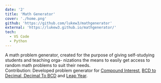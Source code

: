 ```yaml
---
date: '2'
title: 'Math Generator'
cover: './home.png'
github: 'https://github.com/lukew3/mathgenerator'
external: 'https://lukew3.github.io/mathgenerator/'
tech:
  - VS Code
  - Python
---
```


A math problem generator, created for the purpose
of giving self-studying students and teaching orga- nizations the means to easily get access to random math problems to suit their needs.
</br>
Contribution: Developed problem generator for [Compound Interest](https://github.com/Todarith/mathgenerator/pull/249), [BCD to Decimal, Decimal To BCD](https://github.com/Todarith/mathgenerator/pull/253) and [Leap Year](https://github.com/Todarith/mathgenerator/pull/311).
